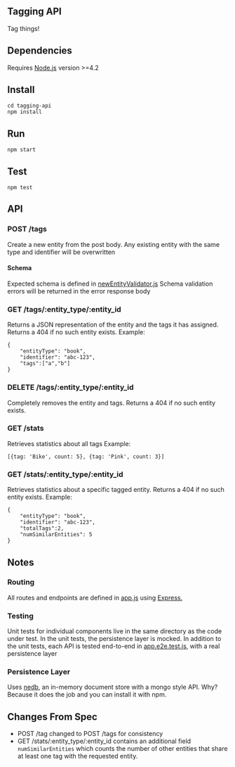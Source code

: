 Tagging API
-----------
Tag things!

Dependencies
------------
Requires <a href="https://nodejs.org" target="_blank">Node.js</a> version >=4.2

Install
-------
```
cd tagging-api
npm install
```

Run
---
```
npm start
```

Test
----
```
npm test
```

API
---

### POST /tags
Create a new entity from the post body. Any existing entity with the same type and identifier will be overwritten

#### Schema
Expected schema is defined in [newEntityValidator.js](src/validators/newEntityValidator.js) Schema validation errors will be returned in the error response body

### GET /tags/:entity_type/:entity_id
Returns a JSON representation of the entity and the tags it has assigned. Returns a 404 if no such entity exists.
Example:
```
{
    "entityType": "book", 
    "identifier": "abc-123", 
    "tags":["a","b"]
}
```

### DELETE /tags/:entity_type/:entity_id
Completely removes the entity and tags. Returns a 404 if no such entity exists.

### GET /stats

Retrieves statistics about all tags
Example:
```
[{tag: 'Bike', count: 5}, {tag: 'Pink', count: 3}]
```

### GET /stats/:entity_type/:entity_id
Retrieves statistics about a specific tagged entity. Returns a 404 if no such entity exists.
Example:
```
{
    "entityType": "book", 
    "identifier": "abc-123", 
    "totalTags":2,
    "numSimilarEntities": 5
}
```

Notes
-----

### Routing ###

All routes and endpoints are defined in [app.js](src/app.js) using <a href="http://expressjs.com/" target="_blank">Express.</a>

### Testing ###

Unit tests for individual components live in the same directory as the code under test. In the unit tests, the persistence layer is mocked. In addition to the unit tests, each API is tested end-to-end in [app.e2e.test.js,](src/app.e2e.test.js) with a real persistence layer

### Persistence Layer ###

Uses <a href="https://github.com/louischatriot/nedb" target="_blank">nedb</a>, an in-memory document store with a mongo style API. Why? Because it does the job and you can install it with npm.

Changes From Spec
-----------------

* POST /tag changed to POST /tags for consistency
* GET /stats/:entity_type/:entity_id contains an additional field `numSimilarEntities` which counts the number of other entities that share at least one tag with the requested entity. 